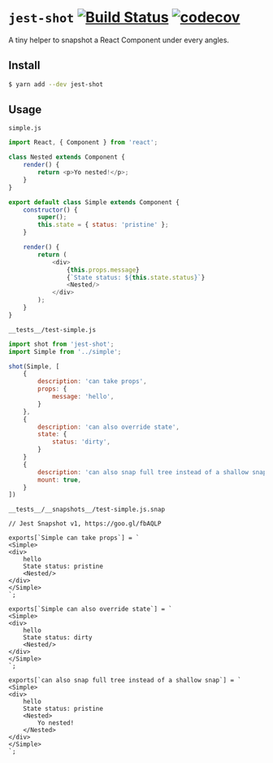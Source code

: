 # `jest-shot` [![Build Status](https://travis-ci.org/chambo-e/jest-shot.svg?branch=master)](https://travis-ci.org/chambo-e/jest-shot) [![codecov](https://codecov.io/gh/chambo-e/jest-shot/branch/master/graph/badge.svg)](https://codecov.io/gh/chambo-e/jest-shot)


A tiny helper to snapshot a React Component under every angles.

## Install

```bash
$ yarn add --dev jest-shot
```

## Usage

`simple.js`
```js
import React, { Component } from 'react';

class Nested extends Component {
    render() {
        return <p>Yo nested!</p>;
    }
}

export default class Simple extends Component {
    constructor() {
        super();
        this.state = { status: 'pristine' };
    }

    render() {
        return (
            <div>
                {this.props.message}
                {`State status: ${this.state.status}`}
                <Nested/>
            </div>
        );
    }
}
```

`__tests__/test-simple.js`
```js
import shot from 'jest-shot';
import Simple from '../simple';

shot(Simple, [
    {
        description: 'can take props',
        props: {
            message: 'hello',
        }
    },
    {
        description: 'can also override state',
        state: {
            status: 'dirty',
        }
    }
    {
        description: 'can also snap full tree instead of a shallow snap',
        mount: true,
    }
])
```
`__tests__/__snapshots__/test-simple.js.snap`
```
// Jest Snapshot v1, https://goo.gl/fbAQLP

exports[`Simple can take props`] = `
<Simple>
<div>
    hello
    State status: pristine
    <Nested/>
</div>
</Simple>
`;

exports[`Simple can also override state`] = `
<Simple>
<div>
    hello
    State status: dirty
    <Nested/>
</div>
</Simple>
`;

exports[`can also snap full tree instead of a shallow snap`] = `
<Simple>
<div>
    hello
    State status: pristine
    <Nested>
        Yo nested!
    </Nested>
</div>
</Simple>
`;
```

